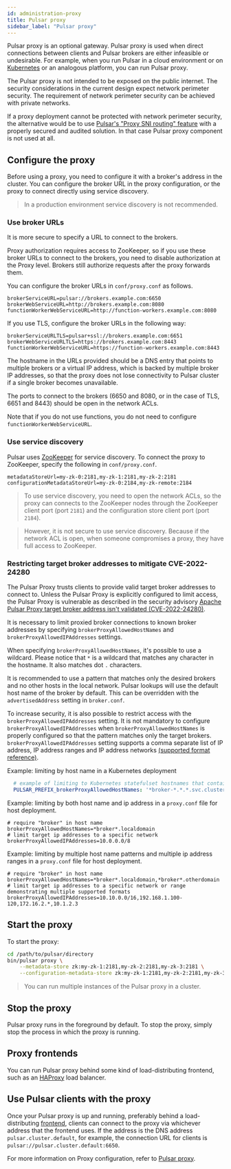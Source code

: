 ```yaml
---
id: administration-proxy
title: Pulsar proxy
sidebar_label: "Pulsar proxy"
---
```


Pulsar proxy is an optional gateway. Pulsar proxy is used when direct connections between clients and Pulsar brokers are either infeasible or undesirable. For example, when you run Pulsar in a cloud environment or on [Kubernetes](https://kubernetes.io) or an analogous platform, you can run Pulsar proxy.

The Pulsar proxy is not intended to be exposed on the public internet. The security considerations in the current design expect network perimeter security. The requirement of network perimeter security can be achieved with private networks.

If a proxy deployment cannot be protected with network perimeter security, the alternative would be to use [Pulsar's "Proxy SNI routing" feature](concepts-proxy-sni-routing.md) with a properly secured and audited solution. In that case Pulsar proxy component is not used at all.

## Configure the proxy

Before using a proxy, you need to configure it with a broker's address in the cluster. You can configure the broker URL in the proxy configuration, or the proxy to connect directly using service discovery.

> In a production environment service discovery is not recommended.

### Use broker URLs

It is more secure to specify a URL to connect to the brokers.

Proxy authorization requires access to ZooKeeper, so if you use these broker URLs to connect to the brokers, you need to disable authorization at the Proxy level. Brokers still authorize requests after the proxy forwards them.

You can configure the broker URLs in `conf/proxy.conf` as follows.

```properties
brokerServiceURL=pulsar://brokers.example.com:6650
brokerWebServiceURL=http://brokers.example.com:8080
functionWorkerWebServiceURL=http://function-workers.example.com:8080
```

If you use TLS, configure the broker URLs in the following way:

```properties
brokerServiceURLTLS=pulsar+ssl://brokers.example.com:6651
brokerWebServiceURLTLS=https://brokers.example.com:8443
functionWorkerWebServiceURL=https://function-workers.example.com:8443
```

The hostname in the URLs provided should be a DNS entry that points to multiple brokers or a virtual IP address, which is backed by multiple broker IP addresses, so that the proxy does not lose connectivity to Pulsar cluster if a single broker becomes unavailable.

The ports to connect to the brokers (6650 and 8080, or in the case of TLS, 6651 and 8443) should be open in the network ACLs.

Note that if you do not use functions, you do not need to configure `functionWorkerWebServiceURL`.

### Use service discovery

Pulsar uses [ZooKeeper](https://zookeeper.apache.org) for service discovery. To connect the proxy to ZooKeeper, specify the following in `conf/proxy.conf`.

```properties
metadataStoreUrl=my-zk-0:2181,my-zk-1:2181,my-zk-2:2181
configurationMetadataStoreUrl=my-zk-0:2184,my-zk-remote:2184
```

> To use service discovery, you need to open the network ACLs, so the proxy can connects to the ZooKeeper nodes through the ZooKeeper client port (port `2181`) and the configuration store client port (port `2184`).

> However, it is not secure to use service discovery. Because if the network ACL is open, when someone compromises a proxy, they have full access to ZooKeeper.

### Restricting target broker addresses to mitigate CVE-2022-24280

The Pulsar Proxy trusts clients to provide valid target broker addresses to connect to.
Unless the Pulsar Proxy is explicitly configured to limit access, the Pulsar Proxy is vulnerable as described in the security advisory [Apache Pulsar Proxy target broker address isn't validated (CVE-2022-24280)](https://github.com/apache/pulsar/wiki/CVE-2022-24280).

It is necessary to limit proxied broker connections to known broker addresses by specifying `brokerProxyAllowedHostNames` and `brokerProxyAllowedIPAddresses` settings.

When specifying `brokerProxyAllowedHostNames`, it's possible to use a wildcard. 
Please notice that `*` is a wildcard that matches any character in the hostname. It also matches dot `.` characters.

It is recommended to use a pattern that matches only the desired brokers and no other hosts in the local network. Pulsar lookups will use the default host name of the broker by default. This can be overridden with the `advertisedAddress` setting in `broker.conf`.

To increase security, it is also possible to restrict access with the `brokerProxyAllowedIPAddresses` setting. It is not mandatory to configure `brokerProxyAllowedIPAddresses` when `brokerProxyAllowedHostNames` is properly configured so that the pattern matches only the target brokers.
`brokerProxyAllowedIPAddresses` setting supports a comma separate list of IP address, IP address ranges and IP address networks [(supported format reference)](https://seancfoley.github.io/IPAddress/IPAddress/apidocs/inet/ipaddr/IPAddressString.html).

Example: limiting by host name in a Kubernetes deployment
```yaml
  # example of limiting to Kubernetes statefulset hostnames that contain "broker-" 
  PULSAR_PREFIX_brokerProxyAllowedHostNames: '*broker-*.*.*.svc.cluster.local'
```

Example: limiting by both host name and ip address in a `proxy.conf` file for host deployment.
```properties
# require "broker" in host name
brokerProxyAllowedHostNames=*broker*.localdomain
# limit target ip addresses to a specific network
brokerProxyAllowedIPAddresses=10.0.0.0/8
```

Example: limiting by multiple host name patterns and multiple ip address ranges in a `proxy.conf` file for host deployment.
```properties
# require "broker" in host name
brokerProxyAllowedHostNames=*broker*.localdomain,*broker*.otherdomain
# limit target ip addresses to a specific network or range demonstrating multiple supported formats
brokerProxyAllowedIPAddresses=10.10.0.0/16,192.168.1.100-120,172.16.2.*,10.1.2.3
```


## Start the proxy

To start the proxy:

```bash
cd /path/to/pulsar/directory
bin/pulsar proxy \
    --metadata-store zk:my-zk-1:2181,my-zk-2:2181,my-zk-3:2181 \
    --configuration-metadata-store zk:my-zk-1:2181,my-zk-2:2181,my-zk-3:2181
```

> You can run multiple instances of the Pulsar proxy in a cluster.

## Stop the proxy

Pulsar proxy runs in the foreground by default. To stop the proxy, simply stop the process in which the proxy is running.

## Proxy frontends

You can run Pulsar proxy behind some kind of load-distributing frontend, such as an [HAProxy](https://www.digitalocean.com/community/tutorials/an-introduction-to-haproxy-and-load-balancing-concepts) load balancer.

## Use Pulsar clients with the proxy

Once your Pulsar proxy is up and running, preferably behind a load-distributing [frontend](#proxy-frontends), clients can connect to the proxy via whichever address that the frontend uses. If the address is the DNS address `pulsar.cluster.default`, for example, the connection URL for clients is `pulsar://pulsar.cluster.default:6650`.

For more information on Proxy configuration, refer to [Pulsar proxy](reference-configuration.md#pulsar-proxy).
